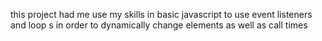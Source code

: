 this project had me use my skills in basic javascript to use event listeners and loop s in order to dynamically change elements as well as call times
